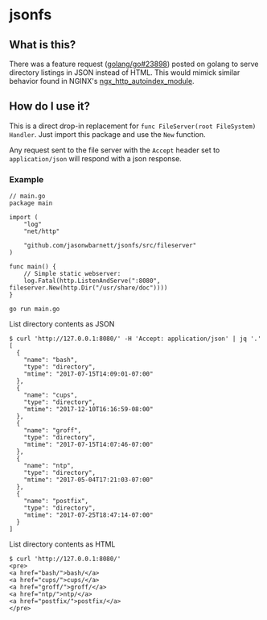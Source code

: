 # jsonfs

## What is this?

There was a feature request ([golang/go#23898][3]) posted on golang to serve
directory listings in JSON instead of HTML. This would mimick
similar behavior found in NGINX's [ngx_http_autoindex_module][1].

## How do I use it?

This is a direct drop-in replacement for `func FileServer(root FileSystem) Handler`.
Just import this package and use the `New` function.

Any request sent to the file server with the `Accept` header set to `application/json`
will respond with a json response.

### Example

```golang
// main.go
package main

import (
	"log"
	"net/http"

	"github.com/jasonwbarnett/jsonfs/src/fileserver"
)

func main() {
	// Simple static webserver:
	log.Fatal(http.ListenAndServe(":8080", fileserver.New(http.Dir("/usr/share/doc"))))
}
```

```text
go run main.go
```

List directory contents as JSON

```text
$ curl 'http://127.0.0.1:8080/' -H 'Accept: application/json' | jq '.'
[
  {
    "name": "bash",
    "type": "directory",
    "mtime": "2017-07-15T14:09:01-07:00"
  },
  {
    "name": "cups",
    "type": "directory",
    "mtime": "2017-12-10T16:16:59-08:00"
  },
  {
    "name": "groff",
    "type": "directory",
    "mtime": "2017-07-15T14:07:46-07:00"
  },
  {
    "name": "ntp",
    "type": "directory",
    "mtime": "2017-05-04T17:21:03-07:00"
  },
  {
    "name": "postfix",
    "type": "directory",
    "mtime": "2017-07-25T18:47:14-07:00"
  }
]
```

List directory contents as HTML

```text
$ curl 'http://127.0.0.1:8080/'
<pre>
<a href="bash/">bash/</a>
<a href="cups/">cups/</a>
<a href="groff/">groff/</a>
<a href="ntp/">ntp/</a>
<a href="postfix/">postfix/</a>
</pre>
```

[1]: http://nginx.org/en/docs/http/ngx_http_autoindex_module.html
[2]: https://golang.org/pkg/net/http/#FileServer
[3]: https://github.com/golang/go/issues/23898
